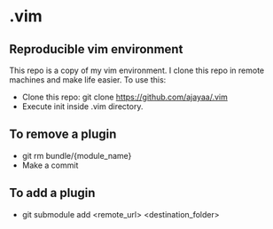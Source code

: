 # .vim #


## Reproducible vim environment ##

This repo is a copy of my vim environment. I clone this repo in remote machines and make life easier.
To use this:
* Clone this repo: git clone https://github.com/ajayaa/.vim
* Execute init inside .vim directory.

## To remove a plugin ##

* git rm bundle/{module_name}
* Make a commit

## To add a plugin ##
* git submodule add <remote_url> <destination_folder>
